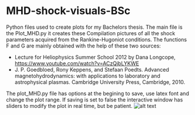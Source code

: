 # MHD-shock-visuals-BSc
Python files used to create plots for my Bachelors thesis. 
The main file is the Plot_MHD.py it creates these Compilation pictures of all the shock parameters acquired from the Rankine-Hugoniot conditions. The functions F and G are mainly obtained with the help of these two sources: 
- Lecture for Heliophysics Summer School 2012 by Dana Longcope, https://www.youtube.com/watch?v=ACzQjbLYKWE
- J. P. Goedbloed, Rony Keppens, and Stefaan Poedts. Advanced magnetohydrodynamics: with applications to laboratory and astrophysical plasmas. Cambridge University Press, Cambridge, 2010.

The plot_MHD.py file has options at the begining to save, use latex font and change the plot range. If saving is set to false the interactive window has sliders to modify the plot in real time, but be patient.
![alt text](https://github.com/attekokko/MHD-shock-visuals-BSc/main/Compliation.png)
